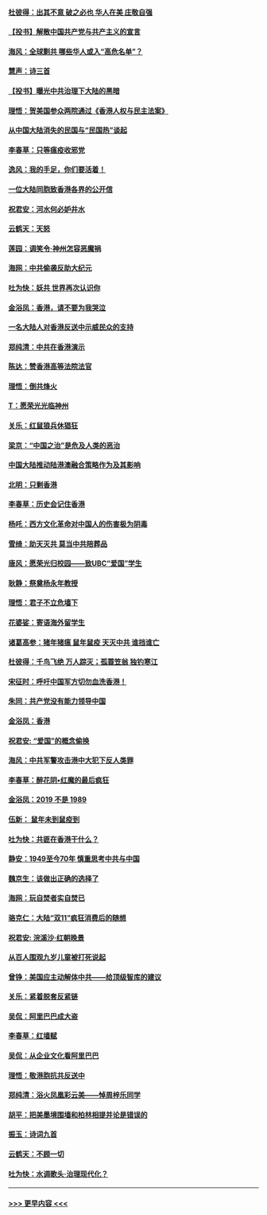 #### [杜彼得：出其不意 破之必也 华人在美 庄敬自强](../pages/nsc993/n11679554.md?t=11260211) 
#### [【投书】解散中国共产党与共产主义的宣言](../pages/nsc993/n11679177.md?t=11260211) 
#### [海风：全球剿共 哪些华人或入“高危名单”？](../pages/nsc993/n11678617.md?t=11260211) 
#### [慧声：诗三首](../pages/nsc993/n11678848.md?t=11260211) 
#### [【投书】曝光中共治理下大陆的黑暗](../pages/nsc993/n11678674.md?t=11260211) 
#### [理悟：贺美国参众两院通过《香港人权与民主法案》](../pages/nsc993/n11678104.md?t=11260211) 
#### [从中国大陆消失的民国与“民国热”谈起](../pages/nsc993/n11678075.md?t=11260211) 
#### [李春草：只等瘟疫收邪党](../pages/nsc993/n11677308.md?t=11260211) 
#### [逸风：我的手足，你们要活着！](../pages/nsc993/n11676352.md?t=11260211) 
#### [一位大陆同胞致香港各界的公开信](../pages/nsc993/n11675761.md?t=11260211) 
#### [祝君安：河水何必妒井水](../pages/nsc993/n11675746.md?t=11260211) 
#### [云鹤天：天怒](../pages/nsc993/n11675718.md?t=11260211) 
#### [莲园：调笑令‧神州怎容恶魔祸](../pages/nsc993/n11675648.md?t=11260211) 
#### [海网：中共偷袭反助大纪元](../pages/nsc993/n11673515.md?t=11260211) 
#### [吐为快：妖共 世界再次认识你](../pages/nsc993/n11673506.md?t=11260211) 
#### [金浴凤：香港，请不要为我哭泣](../pages/nsc993/n11673248.md?t=11260211) 
#### [一名大陆人对香港反送中示威民众的支持](../pages/nsc993/n11672615.md?t=11260211) 
#### [郑纯清：中共在香港演示](../pages/nsc993/n11670539.md?t=11260211) 
#### [陈达：赞香港高等法院法官](../pages/nsc993/n11669542.md?t=11260211) 
#### [理悟：倒共烽火](../pages/nsc993/n11668844.md?t=11260211) 
#### [T：愿荣光光临神州](../pages/nsc993/n11668421.md?t=11260211) 
#### [关乐：红鼠狼兵休猖狂](../pages/nsc993/n11668378.md?t=11260211) 
#### [梁京：“中国之治”是危及人类的恶治](../pages/nsc993/n11668328.md?t=11260211) 
#### [中国大陆推动陆港澳融合策略作为及其影响](../pages/nsc993/n11668157.md?t=11260211) 
#### [北明：只剩香港](../pages/nsc993/n11668002.md?t=11260211) 
#### [李春草：历史会记住香港](../pages/nsc993/n11667927.md?t=11260211) 
#### [杨吒：西方文化革命对中国人的伤害极为阴毒](../pages/nsc993/n11664521.md?t=11260211) 
#### [雪绮：助天灭共 莫当中共陪葬品](../pages/nsc993/n11662650.md?t=11260211) 
#### [唐风：愿荣光归校园——致UBC“爱国”学生](../pages/nsc993/n11662194.md?t=11260211) 
#### [耿静：祭奠杨永年教授](../pages/nsc993/n11662514.md?t=11260211) 
#### [理悟：君子不立危墙下](../pages/nsc993/n11662172.md?t=11260211) 
#### [花婆娑：寄语海外留学生](../pages/nsc993/n11662121.md?t=11260211) 
#### [诸葛高参：猪年猪瘟 鼠年鼠疫 天灭中共 谁挡谁亡](../pages/nsc993/n11661980.md?t=11260211) 
#### [杜彼得：千鸟飞绝 万人踪灭；孤蓑笠翁 独钓寒江](../pages/nsc993/n11661170.md?t=11260211) 
#### [宋征时：呼吁中国军方切勿血洗香港！](../pages/nsc993/n11415318.md?t=11260211) 
#### [朱同：共产党没有能力领导中国](../pages/nsc993/n11660421.md?t=11260211) 
#### [金浴凤：香港](../pages/nsc993/n11660419.md?t=11260211) 
#### [祝君安: “爱国”的概念偷换](../pages/nsc993/n11659706.md?t=11260211) 
#### [海风：中共军警攻击港中大犯下反人类罪](../pages/nsc993/n11659632.md?t=11260211) 
#### [李春草：醉花阴•红魔的最后疯狂](../pages/nsc993/n11659287.md?t=11260211) 
#### [金浴凤：2019 不是 1989](../pages/nsc993/n11657663.md?t=11260211) 
#### [伍新： 鼠年未到鼠疫到](../pages/nsc993/n11655098.md?t=11260211) 
#### [吐为快：共匪在香港干什么？](../pages/nsc993/n11654891.md?t=11260211) 
#### [静安：1949至今70年 慎重思考中共与中国](../pages/nsc993/n11651244.md?t=11260211) 
#### [魏京生：该做出正确的选择了](../pages/nsc993/n11653084.md?t=11260211) 
#### [海网：玩自焚者实自焚已](../pages/nsc993/n11652423.md?t=11260211) 
#### [骆克仁：大陆“双11”疯狂消费后的随想](../pages/nsc993/n11652305.md?t=11260211) 
#### [祝君安: 浣溪沙·红朝晚景](../pages/nsc993/n11652258.md?t=11260211) 
#### [从百人围观九岁儿童被打死说起](../pages/nsc993/n11651030.md?t=11260211) 
#### [曾铮：美国应主动解体中共——给顶级智库的建议](../pages/nsc993/n11649888.md?t=11260211) 
#### [关乐：紧着脱套反紧链](../pages/nsc993/n11649069.md?t=11260211) 
#### [吴侃：阿里巴巴成大盗](../pages/nsc993/n11645523.md?t=11260211) 
#### [李春草：红墙赋](../pages/nsc993/n11646389.md?t=11260211) 
#### [吴侃：从企业文化看阿里巴巴](../pages/nsc993/n11645476.md?t=11260211) 
#### [理悟：敬港胞抗共反送中](../pages/nsc993/n11645466.md?t=11260211) 
#### [郑纯清：浴火凤凰彩云美——悼周梓乐同学](../pages/nsc993/n11645155.md?t=11260211) 
#### [胡平：把美墨境围墙和柏林相提并论是错误的](../pages/nsc993/n11645134.md?t=11260211) 
#### [振玉：诗词九首](../pages/nsc993/n11644081.md?t=11260211) 
#### [云鹤天：不顾一切](../pages/nsc993/n11643508.md?t=11260211) 
#### [吐为快：水调歌头·治理现代化？](../pages/nsc993/n11643485.md?t=11260211) 

----
#### [ >>> 更早内容 <<< ](../indexes/nsc993-earlier.md)
